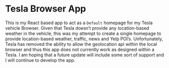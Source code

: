 # Tesla Browser App

This is my React based app to act as a `Default` homepage for my Tesla vehicle Browser. Given that Tesla doesn’t provide any location-based weather in the vehicle, this was my attempt to create a single homepage to provide location-based weather, traffic, news and Yelp POI’s. Unfortunately, Tesla has removed the ability to allow the geolocation api within the local browser and thus this app does not currently work as designed within a Tesla. I am hoping that a future update will include some sort of support and I will continue to develop the app.
